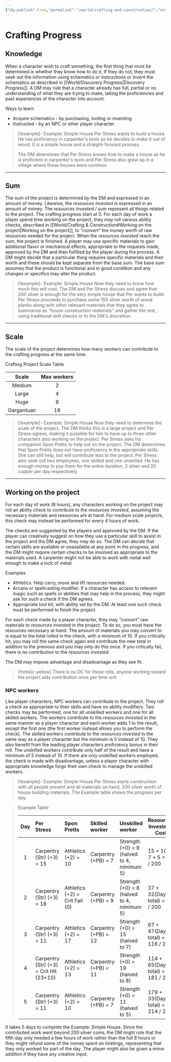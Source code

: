 ```yaml
---
{"dg-publish":true,"permalink":"/world/crafting-and-construction/","noteIcon":"2"}
---
```



# Crafting Progress 

## Knowledge

When a character wish to craft something, the first thing that must be determined is whether they know how to do it. If they do not, they must seek out the information using schematics or instructions or invent the schematics as described in [[World/Discovery Progress\|Discovery Progress]]. A DM may rule that a character already has full, partial or no understanding of what they are trying to make, taking the proficiencies and past experiences of the character into account.

Ways to learn
- Acquire schematics - by purchasing, looting or inventing 
- Instructed - by an NPC or other player character

> [!example]- Example: Simple House
> Per Stress wants to build a house. He has proficiency in carpenter's tools so he decides to make it out of wood. It is a simple house and a straight-forward process. 
> 
> The DM determines that Per Stress knows how to make a house as he is proficient in carpenter's tools and Per Stress also grew up in a village where these houses were common. 

---

## Sum

The sum of the project is determined by the DM and expressed in an amount of money. Likewise, the *resources invested* is expressed in an amount of money. The *resources invested / sum* represent all things related to the project. 
The crafting progress start at 0. For each day of work a player spend time working on the project, they may roll various ability checks, described in [[World/Crafting & Construction#Working on the project\|Working on the project]], to *"convert"* the money worth of raw resources needed for the project. When the *resources invested* reach the *sum*, the project is finished. 
A player may use specific materials to gain additional flavor or mechanical effects, appropriate to the requests made, approved by the DM and then fulfilled by the player during the process. A DM might decide that a particular thing requires specific materials and their worth and these should be kept separate from the base sum. The base sum assumes that the product is functional and in good condition and any changes or specifics may alter the product. 

> [!example]- Example: Simple House
> Now they need to know how much this will cost. 
> The DM and Per Stress discuss and agree that 200 silver is enough for the very simple house that Per wants to build. 
> Per Stress proceeds to purchase some 150 silver worth of wood planks along with other relevant materials that they agree to summarize as *"house construction materials"* and gather the rest, using traditional skill checks or to the DM's discretion. 

---

## Scale

The scale of the project determines how many workers can contribute to the crafting progress at the same time.

Crafting Project Scale Table

|    Scale    | Max workers |
|:----------:|:-----------:|
|   Medium   |      2      |
|   Large    |      4      |
|    Huge    |      8      |
| Gargantuan |     16      |{ #craftingprojectscale}


> [!example]- Example: Simple House
> Now they need to determine the scale of the project. 
> The DM thinks this is a large project and Per Stress agrees, making it possible for him to have up to three other characters also working on the project. 
> Per Stress asks his companion Spon Pretts to help out on the project. The DM determines that Spon Pretts does not have proficiency in the appropriate skills. She can still help, but will contribute less to the project. 
> Per Stress also seek out two employees, one skilled and one unskilled. He has enough money to pay them for the entire duration, 2 silver and 20 copper per day respectively. 

---

## Working on the project

For each day of work (8 hours), any characters working on the project may roll an ability check to contribute to the *resources invested*, assuming the necessary materials and resources are at hand. For medium scale projects, this check may instead be performed for every 4 hours of work. 

The checks are suggested by the players and approved by the DM. If the player can creatively suggest on how they use a particular skill to assist in the project and the DM agree, they may do so. The DM can decide that certain skills are available or unavailable at any point in the progress, and the DM might require certain checks to be involved as appropriate to the materials used. A carpenter might not be able to work with metal well enough to make a lock of metal. 

Examples
- Athletics. Help carry, move and lift resources needed. 
- Arcana or spellcasting modifier. If a character has access to relevant magic such as spells or abilities that may help in the process, they might ask for such a check if the DM agrees.
- Appropriate tool kit, with ability set by the DM. At least one such check must be performed to finish the project. 

For each check made by a player character, they may *"convert"* raw materials to *resources invested* in the project. To do so, you must have the resources necessary at hand. The amount of materials you may convert to is equal to the total rolled in the check, with a minimum of 10. If you critically hit, you may roll the same check again and contribute the new total in addition to the previous and you may only do this once. If you critically fail, there is no contribution to the *resources invested*. 

The DM may impose advantage and disadvantage as they see fit.

> [!note|c-yellow]
> There is no DC for these rolls, anyone working toward the project aids contribution once per time unit 

### NPC workers

Like player characters, NPC workers can contribute to the project. They roll a check as appropriate to their skills and have no ability modifiers. Two checks may be performed, one for all unskilled workers and one for all skilled workers. The workers contribute to the *resources invested* in the same manner as a player character and each worker adds 1 to the result, except the first one (the first worker instead allows you to perform the check). 
The skilled workers contribute to the *resources invested* in the same way as a player character but the minimum is 5 instead of 10. They also benefit from the leading player characters proficiency bonus in their roll. 
The unskilled workers contribute only half of the result and have a minimum of 5 instead of 10. If there are only unskilled workers employed, the check is made with disadvantage, unless a player character with appropriate knowledge forgo their own check to manage the unskilled workers. 

> [!example]- Example: Simple House
> Per Stress starts construction with all people present and all materials on hand, 200 silver worth of house building materials. 
> The Example table shows the progress per day.

> Example Table
>
> | Day | Per Stress                              | Spon Pretts                    | Skilled worker       | Unskilled worker                 | Resources Invested / Cost         |
> |:---:|:--------------------------------------- |:------------------------------ |:-------------------- |:-------------------------------- | --------------------------------- |
> |  1  | Carpentry (Str) (+3) = 15               | Athletics (+2) = 10            | Carpentry (+PB) = 7  | Strength (+0) = 9 (halved to 4, minimum 5)  | 15 + 10 + 7 + 5 = 37 / 200        |
> |  2  | Carpentry (Str) (+3) = 18               | Athletics (+2) = Crit Fail (0) | Carpentry (+PB) = 9  | Strength (+0) = 8 (halved to 4, minimum 5)  | 37 + 32(Day 2 total) = 69 / 200   |
> |  3  | Carpentry (Str) (+3) = 11               | Athletics (+2) = 17            | Carpentry (+PB) = 12 | Strength (+0) = 15 (halved to 7) | 67 + 47(Day 3 total) = 116 / 200  |
> |  4  | Carpentry (Str) (+3) = Crit Hit (23+10) | Athletics (+2) = 13            | Carpentry (+PB) = 11 | Strength (+0) = 19 (halved to 8) | 114 + 65(Day 4 total) = 181 / 200 |
> |  5  | Carpentry (Str) (+3) = 11               | Athletics (+2) = 10            | Carpentry (+PB) = 7  | Strength (+0) = 11 (halved to 5) | 179 + 33(Day 3 total) = 214 / 200 |

It takes 5 days to complete the Example: Simple House. Since the contributed work went beyond 200 silver coins, the DM might rule that the fifth day only needed a few hours of work rather than the full 8 hours or they might refund some of the money spent on hirelings, representing that they only worked for part of the day. The player might also be given a minor addition if they have any creative input. 




